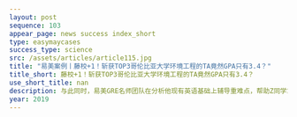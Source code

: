 ```yaml
---
layout: post
sequence: 103
appear_page: news success index_short
type: easymaycases
success_type: science
src: /assets/articles/article115.jpg
title: "易美案例丨藤校+1！斩获TOP3哥伦比亚大学环境工程的TA竟然GPA只有3.4？"
title_short: 藤校+1！斩获TOP3哥伦比亚大学环境工程的TA竟然GPA只有3.4？
use_short_title: nan
description: 与此同时，易美GRE名师团队在分析他现有英语基础上辅导重难点，帮助Z同学拿出325+的优异成绩。易美VIP顶尖文书团队在广泛收集Z同学资料的基础上提炼Z同学参与的课程项目，突出他在科研提升项目中的认真表现。最后在易美VIP申请团队和卡耐基梅隆大学前任招生官罗伯森先生的综合指导下，Z同学稳稳收获一份来自常春藤盟校---哥伦比亚大学的环境工程硕士offer！
year: 2019
---
```


